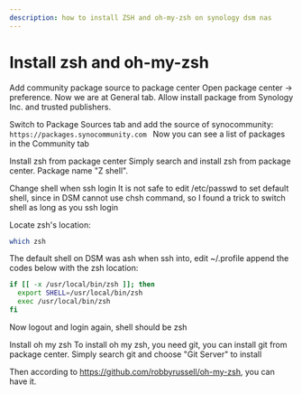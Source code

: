 ```yaml
---
description: how to install ZSH and oh-my-zsh on synology dsm nas
---
```


# Install zsh and oh-my-zsh

Add community package source to package center
Open package center -> preference. Now we are at General tab. Allow install package from Synology Inc. and trusted publishers.

Switch to Package Sources tab and add the source of synocommunity: `https://packages.synocommunity.com `
Now you can see a list of packages in the Community tab

Install zsh from package center
Simply search and install zsh from package center. Package name
"Z shell".

Change shell when ssh login
It is not safe to edit /etc/passwd to set default shell, since in DSM cannot use chsh command, so I found a trick to switch shell as long as you ssh login

Locate zsh's location:

```bash
which zsh
```

The default shell on DSM was ash when ssh into, edit ~/.profile append the codes below with the zsh location:

```bash
if [[ -x /usr/local/bin/zsh ]]; then
  export SHELL=/usr/local/bin/zsh
  exec /usr/local/bin/zsh
fi
```

Now logout and login again, shell should be zsh

Install oh my zsh
To install oh my zsh, you need git, you can install git from package center. Simply search git and choose "Git Server" to install

Then according to https://github.com/robbyrussell/oh-my-zsh, you can have it.
